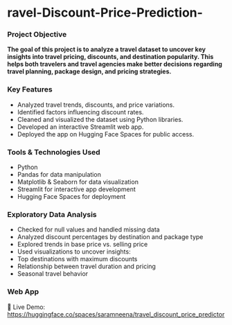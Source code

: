 # ravel-Discount-Price-Prediction-
### Project Objective
**The goal of this project is to analyze a travel dataset to uncover key insights into travel pricing, discounts, and destination popularity. This helps both travelers and travel agencies make better decisions regarding travel planning, package design, and pricing strategies.**
### Key Features
+ Analyzed travel trends, discounts, and price variations.
+ Identified factors influencing discount rates.
+ Cleaned and visualized the dataset using Python libraries.
+ Developed an interactive Streamlit web app.
+ Deployed the app on Hugging Face Spaces for public access.
### Tools & Technologies Used
+ Python
+ Pandas for data manipulation
+ Matplotlib & Seaborn for data visualization
+ Streamlit for interactive app development
+ Hugging Face Spaces for deployment
### Exploratory Data Analysis
+ Checked for null values and handled missing data
+ Analyzed discount percentages by destination and package type
+ Explored trends in base price vs. selling price
+ Used visualizations to uncover insights:
+ Top destinations with maximum discounts
+ Relationship between travel duration and pricing
+ Seasonal travel behavior

### Web App
🔗 Live Demo:  https://huggingface.co/spaces/saramneena/travel_discount_price_predictor
